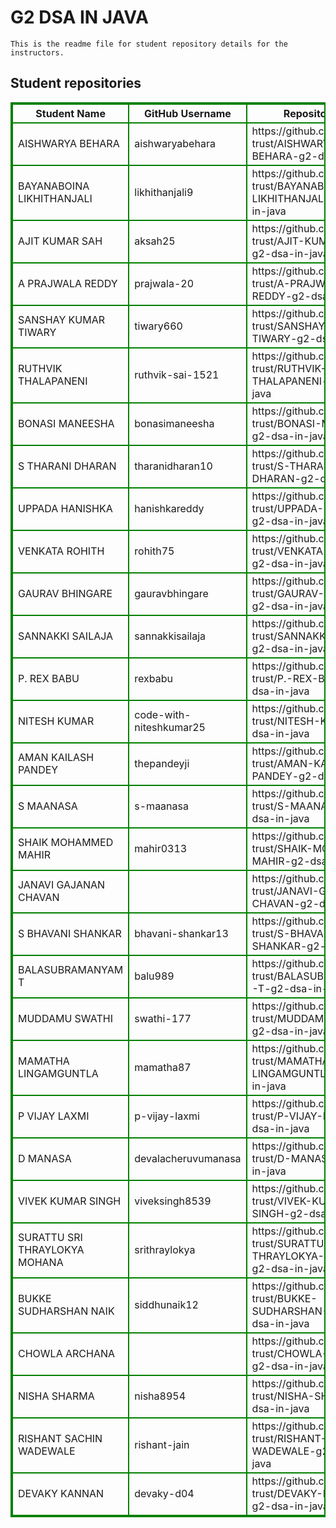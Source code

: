 # G2 DSA IN JAVA
    This is the readme file for student repository details for the instructors.
## Student repositories 
<table style="border : 2px solid green; width:100%;">
<tr >
<th style="border : 2px solid green;">Student Name</th>
<th style="border : 2px solid green;">GitHub Username</th>
<th style="border : 2px solid green;">Repository link</th>
</tr>
<tr style="border : 2px solid green;">
<td style="border : 2px solid green;">AISHWARYA BEHARA</td> 

<td style="border : 2px solid green;">aishwaryabehara</td> 

<td style="border : 2px solid green;">https://github.com/sure-trust/AISHWARYA-BEHARA-g2-dsa-in-java</td> 
</tr>

<tr style="border : 2px solid green;">
<td style="border : 2px solid green;">BAYANABOINA LIKHITHANJALI</td> 

<td style="border : 2px solid green;">likhithanjali9</td> 

<td style="border : 2px solid green;">https://github.com/sure-trust/BAYANABOINA-LIKHITHANJALI-g2-dsa-in-java</td> 
</tr>

<tr style="border : 2px solid green;">
<td style="border : 2px solid green;">AJIT KUMAR SAH</td> 

<td style="border : 2px solid green;">aksah25</td> 

<td style="border : 2px solid green;">https://github.com/sure-trust/AJIT-KUMAR-SAH-g2-dsa-in-java</td> 
</tr>

<tr style="border : 2px solid green;">
<td style="border : 2px solid green;">A PRAJWALA REDDY</td> 

<td style="border : 2px solid green;">prajwala-20</td> 

<td style="border : 2px solid green;">https://github.com/sure-trust/A-PRAJWALA-REDDY-g2-dsa-in-java</td> 
</tr>

<tr style="border : 2px solid green;">
<td style="border : 2px solid green;">SANSHAY KUMAR TIWARY</td> 

<td style="border : 2px solid green;">tiwary660</td> 

<td style="border : 2px solid green;">https://github.com/sure-trust/SANSHAY-KUMAR-TIWARY-g2-dsa-in-java</td> 
</tr>

<tr style="border : 2px solid green;">
<td style="border : 2px solid green;">RUTHVIK THALAPANENI</td> 

<td style="border : 2px solid green;">ruthvik-sai-1521</td> 

<td style="border : 2px solid green;">https://github.com/sure-trust/RUTHVIK-THALAPANENI-g2-dsa-in-java</td> 
</tr>

<tr style="border : 2px solid green;">
<td style="border : 2px solid green;">BONASI MANEESHA</td> 

<td style="border : 2px solid green;">bonasimaneesha</td> 

<td style="border : 2px solid green;">https://github.com/sure-trust/BONASI-MANEESHA-g2-dsa-in-java</td> 
</tr>

<tr style="border : 2px solid green;">
<td style="border : 2px solid green;">S THARANI DHARAN</td> 

<td style="border : 2px solid green;">tharanidharan10</td> 

<td style="border : 2px solid green;">https://github.com/sure-trust/S-THARANI-DHARAN-g2-dsa-in-java</td> 
</tr>

<tr style="border : 2px solid green;">
<td style="border : 2px solid green;">UPPADA HANISHKA</td> 

<td style="border : 2px solid green;">hanishkareddy</td> 

<td style="border : 2px solid green;">https://github.com/sure-trust/UPPADA-HANISHKA-g2-dsa-in-java</td> 
</tr>

<tr style="border : 2px solid green;">
<td style="border : 2px solid green;">VENKATA ROHITH</td> 

<td style="border : 2px solid green;">rohith75</td> 

<td style="border : 2px solid green;">https://github.com/sure-trust/VENKATA-ROHITH-g2-dsa-in-java</td> 
</tr>

<tr style="border : 2px solid green;">
<td style="border : 2px solid green;">GAURAV BHINGARE</td> 

<td style="border : 2px solid green;">gauravbhingare</td> 

<td style="border : 2px solid green;">https://github.com/sure-trust/GAURAV-BHINGARE-g2-dsa-in-java</td> 
</tr>

<tr style="border : 2px solid green;">
<td style="border : 2px solid green;">SANNAKKI SAILAJA</td> 

<td style="border : 2px solid green;">sannakkisailaja</td> 

<td style="border : 2px solid green;">https://github.com/sure-trust/SANNAKKI-SAILAJA-g2-dsa-in-java</td> 
</tr>

<tr style="border : 2px solid green;">
<td style="border : 2px solid green;">P. REX BABU</td> 

<td style="border : 2px solid green;">rexbabu</td> 

<td style="border : 2px solid green;">https://github.com/sure-trust/P.-REX-BABU-g2-dsa-in-java</td> 
</tr>

<tr style="border : 2px solid green;">
<td style="border : 2px solid green;">NITESH KUMAR</td> 

<td style="border : 2px solid green;">code-with-niteshkumar25</td> 

<td style="border : 2px solid green;">https://github.com/sure-trust/NITESH-KUMAR-g2-dsa-in-java</td> 
</tr>

<tr style="border : 2px solid green;">
<td style="border : 2px solid green;">AMAN KAILASH PANDEY</td> 

<td style="border : 2px solid green;">thepandeyji</td> 

<td style="border : 2px solid green;">https://github.com/sure-trust/AMAN-KAILASH-PANDEY-g2-dsa-in-java</td> 
</tr>

<tr style="border : 2px solid green;">
<td style="border : 2px solid green;">S MAANASA</td> 

<td style="border : 2px solid green;">s-maanasa</td> 

<td style="border : 2px solid green;">https://github.com/sure-trust/S-MAANASA-g2-dsa-in-java</td> 
</tr>

<tr style="border : 2px solid green;">
<td style="border : 2px solid green;">SHAIK MOHAMMED MAHIR</td> 

<td style="border : 2px solid green;">mahir0313</td> 

<td style="border : 2px solid green;">https://github.com/sure-trust/SHAIK-MOHAMMED-MAHIR-g2-dsa-in-java</td> 
</tr>

<tr style="border : 2px solid green;">
<td style="border : 2px solid green;">JANAVI GAJANAN CHAVAN</td> 

<td style="border : 2px solid green;"></td> 

<td style="border : 2px solid green;">https://github.com/sure-trust/JANAVI-GAJANAN-CHAVAN-g2-dsa-in-java</td> 
</tr>

<tr style="border : 2px solid green;">
<td style="border : 2px solid green;">S BHAVANI SHANKAR</td> 

<td style="border : 2px solid green;">bhavani-shankar13</td> 

<td style="border : 2px solid green;">https://github.com/sure-trust/S-BHAVANI-SHANKAR-g2-dsa-in-java</td> 
</tr>

<tr style="border : 2px solid green;">
<td style="border : 2px solid green;">BALASUBRAMANYAM T</td> 

<td style="border : 2px solid green;">balu989</td> 

<td style="border : 2px solid green;">https://github.com/sure-trust/BALASUBRAMANYAM-T-g2-dsa-in-java</td> 
</tr>

<tr style="border : 2px solid green;">
<td style="border : 2px solid green;">MUDDAMU SWATHI</td> 

<td style="border : 2px solid green;">swathi-177</td> 

<td style="border : 2px solid green;">https://github.com/sure-trust/MUDDAMU-SWATHI-g2-dsa-in-java</td> 
</tr>

<tr style="border : 2px solid green;">
<td style="border : 2px solid green;">MAMATHA LINGAMGUNTLA</td> 

<td style="border : 2px solid green;">mamatha87</td> 

<td style="border : 2px solid green;">https://github.com/sure-trust/MAMATHA-LINGAMGUNTLA-g2-dsa-in-java</td> 
</tr>

<tr style="border : 2px solid green;">
<td style="border : 2px solid green;">P VIJAY LAXMI</td> 

<td style="border : 2px solid green;">p-vijay-laxmi</td> 

<td style="border : 2px solid green;">https://github.com/sure-trust/P-VIJAY-LAXMI-g2-dsa-in-java</td> 
</tr>

<tr style="border : 2px solid green;">
<td style="border : 2px solid green;">D MANASA</td> 

<td style="border : 2px solid green;">devalacheruvumanasa</td> 

<td style="border : 2px solid green;">https://github.com/sure-trust/D-MANASA-g2-dsa-in-java</td> 
</tr>

<tr style="border : 2px solid green;">
<td style="border : 2px solid green;">VIVEK KUMAR SINGH</td> 

<td style="border : 2px solid green;">viveksingh8539</td> 

<td style="border : 2px solid green;">https://github.com/sure-trust/VIVEK-KUMAR-SINGH-g2-dsa-in-java</td> 
</tr>

<tr style="border : 2px solid green;">
<td style="border : 2px solid green;">SURATTU SRI THRAYLOKYA MOHANA</td> 

<td style="border : 2px solid green;">srithraylokya</td> 

<td style="border : 2px solid green;">https://github.com/sure-trust/SURATTU-SRI-THRAYLOKYA-MOHANA-g2-dsa-in-java</td> 
</tr>

<tr style="border : 2px solid green;">
<td style="border : 2px solid green;">BUKKE SUDHARSHAN NAIK</td> 

<td style="border : 2px solid green;">siddhunaik12</td> 

<td style="border : 2px solid green;">https://github.com/sure-trust/BUKKE-SUDHARSHAN-NAIK-g2-dsa-in-java</td> 
</tr>

<tr style="border : 2px solid green;">
<td style="border : 2px solid green;">CHOWLA ARCHANA</td> 

<td style="border : 2px solid green;"></td> 

<td style="border : 2px solid green;">https://github.com/sure-trust/CHOWLA-ARCHANA-g2-dsa-in-java</td> 
</tr>

<tr style="border : 2px solid green;">
<td style="border : 2px solid green;">NISHA SHARMA</td> 

<td style="border : 2px solid green;">nisha8954</td> 

<td style="border : 2px solid green;">https://github.com/sure-trust/NISHA-SHARMA-g2-dsa-in-java</td> 
</tr>

<tr style="border : 2px solid green;">
<td style="border : 2px solid green;">RISHANT SACHIN WADEWALE</td> 

<td style="border : 2px solid green;">rishant-jain</td> 

<td style="border : 2px solid green;">https://github.com/sure-trust/RISHANT-SACHIN-WADEWALE-g2-dsa-in-java</td> 
</tr>

<tr style="border : 2px solid green;">
<td style="border : 2px solid green;">DEVAKY KANNAN</td> 

<td style="border : 2px solid green;">devaky-d04</td> 

<td style="border : 2px solid green;">https://github.com/sure-trust/DEVAKY-KANNAN-g2-dsa-in-java</td> 
</tr>
